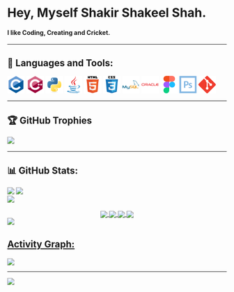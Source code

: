 # Hey, Myself Shakir Shakeel Shah.
#### I like Coding, Creating and Cricket.

---

## 🧰 Languages and Tools:

<p align="left">
<img src="https://raw.githubusercontent.com/teamedwardforever/Readme-Generator/71f25dd8b98329b168142a6b782a107b75eab178/svg/Skills/Languages/c-original.svg" alt="C" width="40" height="40"/>
<img src="https://raw.githubusercontent.com/teamedwardforever/Readme-Generator/71f25dd8b98329b168142a6b782a107b75eab178/svg/Skills/Languages/cplusplus-original.svg" alt="CPP" width="40" height="40"/>
<img src="https://raw.githubusercontent.com/teamedwardforever/Readme-Generator/71f25dd8b98329b168142a6b782a107b75eab178/svg/Skills/Languages/python-original.svg" alt="Python" width="40" height="40"/>
<img src="https://raw.githubusercontent.com/teamedwardforever/Readme-Generator/71f25dd8b98329b168142a6b782a107b75eab178/svg/Skills/Languages/java-original.svg" alt="Java" width="40" height="40"/>
<img src="https://raw.githubusercontent.com/teamedwardforever/Readme-Generator/71f25dd8b98329b168142a6b782a107b75eab178/svg/Skills/Frontend/html5-original-wordmark.svg" alt="HTML" width="40" height="40"/>

<img src="https://raw.githubusercontent.com/teamedwardforever/Readme-Generator/71f25dd8b98329b168142a6b782a107b75eab178/svg/Skills/Frontend/css3-original-wordmark.svg" alt="Css" width="40" height="40"/>

<img src="https://raw.githubusercontent.com/teamedwardforever/Readme-Generator/71f25dd8b98329b168142a6b782a107b75eab178/svg/Skills/Database/mysql-original-wordmark.svg" alt="Mysql" width="40" height="40"/>
<img src="https://raw.githubusercontent.com/teamedwardforever/Readme-Generator/71f25dd8b98329b168142a6b782a107b75eab178/svg/Skills/Database/oracle-original.svg" alt="Oracle" width="40" height="40"/>

<img src="https://raw.githubusercontent.com/teamedwardforever/Readme-Generator/71f25dd8b98329b168142a6b782a107b75eab178/svg/Skills/Software/figma-icon.svg" alt="Figma" width="40" height="40"/>

<img src="https://raw.githubusercontent.com/teamedwardforever/Readme-Generator/71f25dd8b98329b168142a6b782a107b75eab178/svg/Skills/Software/photoshop-line.svg" alt="Photoshop" width="40" height="40"/>
<img src="https://raw.githubusercontent.com/teamedwardforever/Readme-Generator/71f25dd8b98329b168142a6b782a107b75eab178/svg/Skills/Other/git-scm-icon.svg" alt="Git" width="40" height="40"/>

</p>

---

## 🏆 GitHub Trophies
![](https://github-profile-trophy.vercel.app/?username=shakirshakeelshah&theme=dark&no-frame=true&no-bg=true&margin-w=4)

---

## 📊 GitHub Stats:

![](https://github-readme-stats.vercel.app/api?username=shakirshakeelshah&theme=dark&hide_border=true&include_all_commits=true&count_private=true)
![](https://github-readme-streak-stats.herokuapp.com/?user=shakirshakeelshah&theme=dark&hide_border=true)<br/>
![](https://github-readme-stats.vercel.app/api/top-langs/?username=shakirshakeelshah&theme=dark&hide_border=true&include_all_commits=true&count)<br>

<div align="center">
<a href="https://github.com/shakirshakeelshah">
<img align="center" src="http://github-profile-summary-cards.vercel.app/api/cards/stats?username=shakirshakeelshah&theme=github-dark" height="180em" />
<img align="center" src="http://github-profile-summary-cards.vercel.app/api/cards/most-commit-language?username=shakirshakeelshah&theme=dark" height="180em" />
<img align="center" src="http://github-profile-summary-cards.vercel.app/api/cards/productive-time?username=shakirshakeelshah&theme=dark" height="180em" />
<img align="center" src="http://github-profile-summary-cards.vercel.app/api/cards/profile-details?username=shakirshakeelshah&theme=dark" height="180em" />
</div>
<img src="https://user-images.githubusercontent.com/73097560/115834477-dbab4500-a447-11eb-908a-139a6edaec5c.gif"><h2 align="left">Activity Graph:</h2>
<img align="center" src="https://github-readme-activity-graph.vercel.app/graph?username=shakirshakeelshah&theme=github-dark"/>

---

[![](https://visitcount.itsvg.in/api?id=shakirshakeelshah&icon=5&color=0&no-frame=true)](https://visitcount.itsvg.in)
